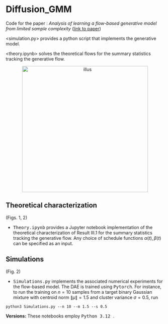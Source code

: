 # Diffusion_GMM
Code for the paper : <i>Analysis of learning a flow-based generative model from limited sample complexity
</i> (<a href="https://arxiv.org/abs/2310.03575">link to paper</a>)


<simulation.py> provides a python script that implements the generative model.

<theory.ipynb> solves the theoretical flows for the summary statistics tracking the generative flow.



<p align="center"><img src="figures/layerwise.jpg" alt="illus" width="400"/></center></p>

## Theoretical characterization
(Figs. 1, 2)
- <tt>Theory.ipynb</tt> provides a Jupyter notebook implementation of the theoretical characterization of Result III.1 for the summary statistics tracking the generative flow. Any choice of schedule functions $\alpha(t), \beta(t)$  can be specified as an input.

## Simulations
(Fig. 2)
- <tt>Simulations.py</tt> implements the associated numerical experiments for the flow-based model. The DAE is trained using <tt>Pytorch</tt>. For instance, to run the training on $n=10$ samples from a target binary Gaussian mixture with centroid norm $\lVert \mu\lVert=1.5$ and cluster variance $\sigma=0.5$, run
```
python3 Simulations.py --n 10 --m 1.5 --s 0.5
```

<b> Versions:</b> These notebooks employ <tt>Python 3.12 </tt>.
